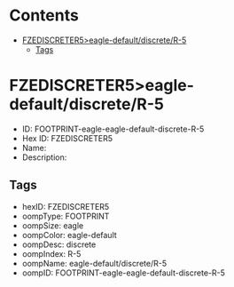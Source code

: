 



Contents
========

* [FZEDISCRETER5>eagle-default/discrete/R-5](#fzediscreter5eagle-defaultdiscreter-5)
	* [Tags](#tags)

# FZEDISCRETER5>eagle-default/discrete/R-5

- ID: FOOTPRINT-eagle-eagle-default-discrete-R-5
- Hex ID: FZEDISCRETER5
- Name: 
- Description: 

## Tags

- hexID: FZEDISCRETER5
- oompType: FOOTPRINT
- oompSize: eagle
- oompColor: eagle-default
- oompDesc: discrete
- oompIndex: R-5
- oompName: eagle-default/discrete/R-5
- oompID: FOOTPRINT-eagle-eagle-default-discrete-R-5
